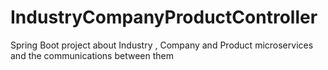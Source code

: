 # IndustryCompanyProductController
Spring Boot project about Industry , Company and Product microservices and the communications between them
